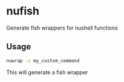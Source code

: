 # nufish

Generate fish wrappers for nushell functions

## Usage

```bash
nuwrap -c my_custom_command
```

This will generate a fish wrapper
